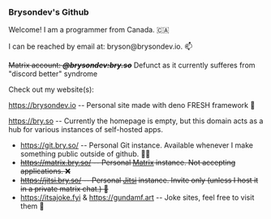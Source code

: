 ### Brysondev's Github

Welcome! I am a programmer from Canada. 🇨🇦


I can be reached by email at: bryson\@brysondev.io. 📫

~~Matrix account: ***\@brysondev:bry.so***~~ Defunct as it currently sufferes from "discord better" syndrome

Check out my website(s):


https://brysondev.io -- Personal site made with deno FRESH framework 🍋

https://bry.so -- Currently the homepage is empty, but this domain acts as a hub for various instances of self-hosted apps.
- https://git.bry.so/ -- Personal Git instance. Available whenever I make something public outside of github. 👨‍💻
- ~~https://matrix.bry.so/ -- Personal [Matrix](https://matrix.org) instance. Not accepting applications. ❌~~
- ~~https://jitsi.bry.so/ -- Personal [Jitsi](https://jitsi.org/) instance. Invite only (unless I host it in a private matrix chat.) 🥷~~
- https://itsajoke.fyi & https://gundamf.art -- Joke sites, feel free to visit them 🤡
